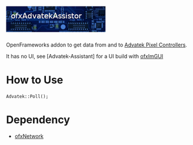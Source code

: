 ![ofxAdvatekAssistor](ofxaddons_thumbnail.png)
==================

OpenFrameworks addon to get data from and to [Advatek Pixel Controllers].

It has no UI, see [Advatek-Assistant] for a UI build with [ofxImGUI]


How to Use
==========

    Advatek::Poll();

Dependency
==========

  - [ofxNetwork]

[Advatek Pixel Controllers]: https://www.advateklights.com/products/pixel-control
[ofxImGUI]: https://github.com/jvcleave/ofxImGui
[ofxAdvatekAssistant]: https://github.com/studioENESS/Advatek-Assistant
[ofxNetwork]: https://github.com/openframeworks/openFrameworks/tree/master/addons/ofxNetwork
